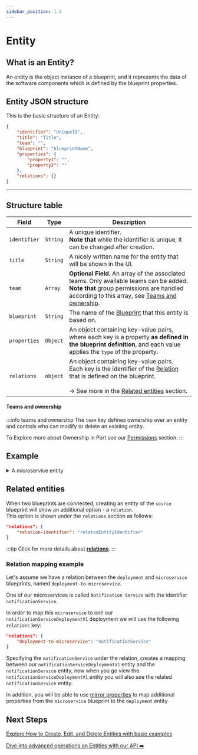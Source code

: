 ```yaml
---
sidebar_position: 1.3
---
```


# Entity

## What is an Entity?

An entity is the object instance of a blueprint, and it represents the data of the software components which is defined by the blueprint properties.

## Entity JSON structure

This is the basic structure of an Entity:

```json showLineNumbers
{
    "identifier": "UniqueID",
    "title": "Title",
    "team": "",
    "blueprint": "blueprintName",
    "properties": {
        "property1": "",
        "property2": ""
    },
    "relations": {}
}
```
---
## Structure table
| Field | Type | Description | 
| ----------- | ----------- | ----------- | 
| `identifier` | `String` | A unique identifier. <br /> **Note that** while the identifier is unique, it can be changed after creation. |
| `title` | `String` | A nicely written name for the entity that will be shown in the UI. |
| `team` | `Array` | **Optional Field.** An array of the associated teams. Only available teams can be added. <br /> **Note that** group permissions are handled according to this array, see [Teams and ownership](#teams-and-ownership). |
| `blueprint` | `String` | The name of the [Blueprint](./blueprint) that this entity is based on. | 
| `properties` | `Object` | An object containing key-value pairs, where each key is a property **as defined in the blueprint definition**, and each value applies the `type` of the property. | 
| `relations` | `object` | An object containing key-value pairs.<br /> Each key is the identifier of the [Relation](relations) that is defined on the blueprint.<br /><br />-> See more in the [Related entities](#related-entities) section. |

#### Teams and ownership
:::info teams and ownership
The `team` key defines ownership over an entity and controls who can modify or delete an existing entity.

To Explore more about Ownership in Port see our [Permissions](../../welcome) section.
:::

## Example

<details>
<summary> A microservice entity </summary>
In this example, you can see how a `microservice` entity is defined.

#### Microservice entity

```json showLineNumbers
{
    "identifier": "my-service",
    "title": "My Service",
    "team": "Infra",
    "blueprint": "microservice",
    "properties": {
        "repo-link": "https://github.com/port-labs/my-service",
        "health-status": "Ready"
    },
    "relations": {}
}
```
:::note 
Notice that this entity is based on the following blueprint definition, where the `repo-link` is mandatory.
```json showLineNumbers
{
    "identifier": "microservice",
    "title": "microservice",
    "icon": "Microservice",
    "formulaProperties": {},
    "schema": {
        "properties": {
            "repo-link": {
                "type": "string",
                "format": "url"
                "title": "Repo URL"
            },
            "health-status": {
                "type": "string",
                "enum": [
                        "Ready",
                        "Down"
                ],
                "title": "Service Health Status"
            }
        },
        "required": [
            "repo-link"
        ]
    }
}
```
:::
</details>

## Related entities

When two blueprints are connected, creating an entity of the `source` blueprint will show an additional option - a `relation`.  
This option is shown under the `relations` section as follows:

```json showLineNumbers
"relations": {
    "relation-identifier": "relatedEntityIdentifier"
}
```

:::tip
Click for more details about [**relations**](./relation).
:::

### Relation mapping example

Let's assume we have a relation between the `deployment` and `microservice` blueprints, named `deployment-to-microservice`.

One of our microservices is called `Notification Service` with the identifier `notificationService`.

In order to map this `microservice` to one our `notificationServiceDeploymentV1` deployment we will use the following `relations` key:

```json showLineNumbers
"relations": {
    "deployment-to-microservice": "notificationService"
}
```

Specifying the `notificationService` under the relation, creates a mapping between our `notificationServiceDeploymentV1` entity and the `notificationService` entity, now when you go view the `notificationServiceDeploymentV1` entity you will also see the related `notificationService` entity.

In addition, you will be able to use [mirror properties](./mirror-properties) to map additional properties from the `microservice` blueprint to the `deployment` entity

## Next Steps

[Explore How to Create, Edit, and Delete Entities with basic examples](../../tutorials/entity-basics.md)

[Dive into advanced operations on Entities with our API ➡️ ](../../api-reference)
